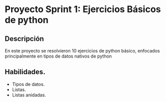 # Proyecto Sprint 1: Ejercicios Básicos de python

## Descripción 

En este proyecto se resolvieron 10 ejercicios de python básico, enfocados principalmente en tipos de datos nativos de python

## Habilidades.
- Tipos de datos.
- Listas.
- Listas anidadas.
